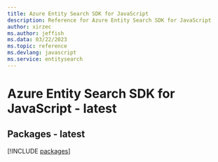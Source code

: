 ```yaml
---
title: Azure Entity Search SDK for JavaScript
description: Reference for Azure Entity Search SDK for JavaScript
author: xirzec
ms.author: jeffish
ms.data: 03/22/2023
ms.topic: reference
ms.devlang: javascript
ms.service: entitysearch
---
```

# Azure Entity Search SDK for JavaScript - latest
## Packages - latest
[!INCLUDE [packages](entity-search-index.md)]